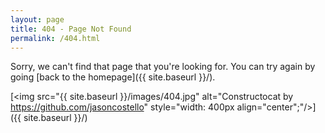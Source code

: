 ```yaml
---
layout: page
title: 404 - Page Not Found
permalink: /404.html
---
```

Sorry, we can't find that page that you're looking for. You can try again by going [back to the homepage]({{ site.baseurl }}/).

[<img src="{{ site.baseurl }}/images/404.jpg" alt="Constructocat by https://github.com/jasoncostello" style="width: 400px align="center";"/>]({{ site.baseurl }}/)
